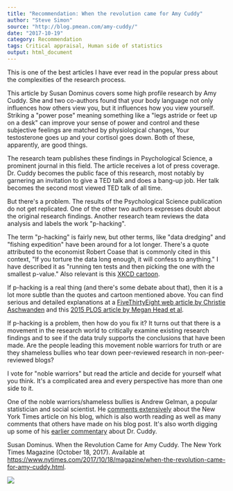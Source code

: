 ```yaml
---
title: "Recommendation: When the revolution came for Amy Cuddy"
author: "Steve Simon"
source: "http://blog.pmean.com/amy-cuddy/"
date: "2017-10-19"
category: Recommendation
tags: Critical appraisal, Human side of statistics
output: html_document
---
```


This is one of the best articles I have ever read in the popular press
about the complexities of the research process.

This article by Susan Dominus covers some high profile research by Amy
Cuddy. She and two co-authors found that your body language not only
influences how others view you, but it influences how you view yourself.
Striking a "power pose" meaning something like a "legs astride or feet
up on a desk" can improve your sense of power and control and these
subjective feelings are matched by physiological changes, Your
testosterone goes up and your cortisol goes down. Both of these,
apparently, are good things.

The research team publishes these findings in Psychological Science, a
prominent journal in this field. The article receives a lot of press
coverage. Dr. Cuddy becomes the public face of this research, most
notably by garnering an invitation to give a TED talk and does a bang-up
job. Her talk becomes the second most viewed TED talk of all time.

But there's a problem. The results of the Psychological Science
publication do not get replicated. One of the other two authors
expresses doubt about the original research findings. Another research
team reviews the data analysis and labels the work "p-hacking".

The term "p-hacking" is fairly new, but other terms, like "data
dredging" and "fishing expedition" have been around for a lot longer.
There's a quote attributed to the economist Robert Coase that is
commonly cited in this context, "If you torture the data long enough, it
will confess to anything." I have described it as "running ten tests and
then picking the one with the smallest p-value." Also relevant is this
[XKCD cartoon](https://xkcd.com/882/).

If p-hacking is a real thing (and there's some debate about that), then
it is a lot more subtle than the quotes and cartoon mentioned above. You
can find serious and detailed explanations at a [FiveThirtyEight web
article by Christie
Aschwanden](https://fivethirtyeight.com/features/science-isnt-broken/)
and this [2015 PLOS article by Megan Head et
al](https://journals.plos.org/plosbiology/article?id=10.1371/journal.pbio.1002106).

If p-hacking is a problem, then how do you fix it? It turns out that
there is a movement in the research world to critically examine existing
research findings and to see if the data truly supports the conclusions
that have been made. Are the people leading this movement noble warriors
for truth or are they shameless bullies who tear down peer-reviewed
research in non-peer-reviewed blogs?

I vote for "noble warriors" but read the article and decide for yourself
what you think. It's a complicated area and every perspective has more
than one side to it.

One of the noble warriors/shameless bullies is Andrew Gelman, a popular
statistician and social scientist. He [comments
extensively](http://andrewgelman.com/2017/10/18/beyond-power-pose-using-replication-failures-better-understanding-data-collection-analysis-better-science/)
about the New York Times article on his blog, which is also worth
reading as well as many comments that others have made on his blog post.
It's also worth digging up some of his [earlier
commentary](http://andrewgelman.com/?s=Amy+Cuddy) about Dr.
Cuddy.

<!---More--->

Susan Dominus. When the Revolution Came for Amy Cuddy. The New York
Times Magazine (October 18, 2017). Available at
<https://www.nytimes.com/2017/10/18/magazine/when-the-revolution-came-for-amy-cuddy.html>.

![](../../web/images/amy-cuddy01.png)




